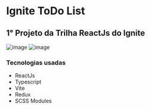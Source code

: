 # Ignite ToDo List
## 1° Projeto da Trilha ReactJs do Ignite
![image](https://user-images.githubusercontent.com/101023750/210445760-edcee528-e5b4-4c70-98ec-d346543530e9.png)
![image](https://user-images.githubusercontent.com/101023750/210445889-c4b6b4b2-ed25-446f-8727-c0fee48587c4.png)
### Tecnologias usadas
- ReactJs
- Typescript
- Vite
- Redux
- SCSS Modules
